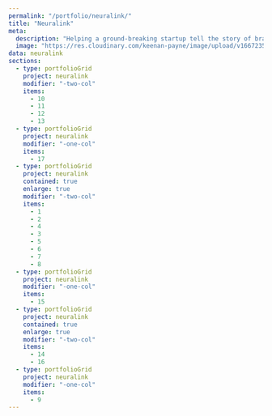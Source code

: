 ```yaml
---
permalink: "/portfolio/neuralink/"
title: "Neuralink"
meta:
  description: "Helping a ground-breaking startup tell the story of brain-machine interfaces and hire a team."
  image: "https://res.cloudinary.com/keenan-payne/image/upload/v1667235215/portfolio/neuralink/cover_cuoloi.png"
data: neuralink
sections:
  - type: portfolioGrid
    project: neuralink
    modifier: "-two-col"
    items:
      - 10
      - 11
      - 12
      - 13
  - type: portfolioGrid
    project: neuralink
    modifier: "-one-col"
    items:
      - 17
  - type: portfolioGrid
    project: neuralink
    contained: true
    enlarge: true
    modifier: "-two-col"
    items:
      - 1
      - 2
      - 4
      - 3
      - 5
      - 6
      - 7
      - 8
  - type: portfolioGrid
    project: neuralink
    modifier: "-one-col"
    items:
      - 15
  - type: portfolioGrid
    project: neuralink
    contained: true
    enlarge: true
    modifier: "-two-col"
    items:
      - 14
      - 16
  - type: portfolioGrid
    project: neuralink
    modifier: "-one-col"
    items:
      - 9
---
```

